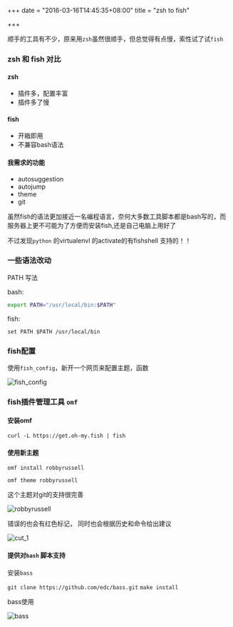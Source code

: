 +++
date = "2016-03-16T14:45:35+08:00"
title = "zsh to fish"

+++

顺手的工具有不少，原来用`zsh`虽然很顺手，但总觉得有点慢，索性试了试`fish`


### zsh 和 fish 对比

#### zsh 

* 插件多，配置丰富 
* 插件多了慢

#### fish 

* 开箱即用 
* 不兼容bash语法

#### 我需求的功能

* autosuggestion
* autojump
* theme
* git

虽然fish的语法更加接近一名编程语言，奈何大多数工具脚本都是bash写的，而服务器上更不可能为了方便而安装fish,还是自己电脑上用好了

不过发现`python` 的virtualenvl 的activate的有fishshell 支持的！！

### 一些语法改动

PATH 写法

bash:

```bash
export PATH="/usr/local/bin:$PATH"
```

fish:

```fish
set PATH $PATH /usr/local/bin
```

### fish配置

使用`fish_config`，新开一个网页来配置主题，函数

<img src="/img/fish_config.png" alt="fish_config">

### fish插件管理工具 `omf`

#### 安装omf

`curl -L https://get.oh-my.fish | fish`

#### 使用新主题

`omf install robbyrussell` 

`omf theme robbyrussell` 

这个主题对git的支持很完善

<img src="/img/robbyrussell.png" alt="robbyrussell">

错误的也会有红色标记， 同时也会根据历史和命令给出建议

<img src="/img/cut_1.png" alt="cut_1">


#### 提供对`bash` 脚本支持

安装`bass`

`git clone https://github.com/edc/bass.git`
`make install`

bass使用

<img src="/img/bass.png" alt="bass">
